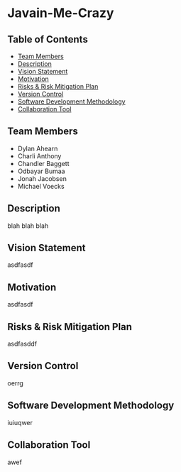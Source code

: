 # Javain-Me-Crazy

## Table of Contents

* [Team Members](#team-members)
* [Description](#description)
* [Vision Statement](#vision-statement)
* [Motivation](#motivation)
* [Risks & Risk Mitigation Plan](#risks)
* [Version Control](#version-control)
* [Software Development Methodology](#soft-dev-method)
* [Collaboration Tool](#colab-tool)

## <a name="team-members"></a>Team Members
* Dylan Ahearn
* Charli Anthony
* Chandler Baggett
* Odbayar Bumaa
* Jonah Jacobsen
* Michael Voecks

## <a name="description"></a>Description
blah blah blah

## <a name="vision-statement"></a>Vision Statement
asdfasdf

## <a name="motivation"></a>Motivation
asdfasdf

## <a name="risks"></a>Risks & Risk Mitigation Plan
asdfasddf

## <a name="version-control"></a>Version Control
oerrg

## <a name="soft-dev-method"></a>Software Development Methodology
iuiuqwer

## <a name="colab-tool"></a>Collaboration Tool
awef
